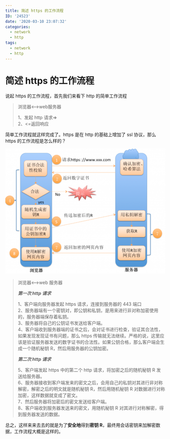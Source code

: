 ```yaml
---
title: 简述 https 的工作流程
ID: '24523'
date: '2020-03-10 23:07:32'
categories:
  - network
  - http
tags:
  - network
  - http
---
```


# 简述 https 的工作流程

说起 https 的工作流程，首先我们来看下 http 的简单工作流程

> 浏览器<——>web服务器
> 
> 1、发起 http 请求=>  
> 2、<=返回响应

简单工作流程就这样完成了。https 是在 http 的基础上增加了 ssl 协议，那么 https 的工作流程是怎么样的？

![](./images/3944800-d49039226921d0c9-1024x805.png)

> 浏览器<——>web 服务器
> 
> _**第一次 http 请求**_
> 
> 1、客户端向服务器发起 https 请求，连接到服务器的 443 端口  
> 2、服务器端有一个密钥对，即公钥和私钥，是用来进行非对称加密使用的，服务器端保存着私钥。  
> 3、服务器将自己的公钥证书发送给客户端。  
> 4、客户端收到服务器端的证书之后，会对证书进行检查，验证其合法性，如果发现发现证书有问题，那么 https 传输就无法继续。严格的说，这里应该是验证服务器发送的数字证书的合法性。如果公钥合格，那么客户端会生成一个随机秘钥 R，然后用服务器的公钥加密。
> 
> _**第二次 http 请求**_
> 
> 5、客户端发起 https 中的第二个 http 请求，将加密之后的随机秘钥 R 发送给服务器。  
> 6、服务器接收到客户端发来的密文之后，会用自己的私钥对其进行非对称解密，解密之后的明文就是随机秘钥 R，然后用随机秘钥 R 对数据进行对称加密，这样数据就变成了密文。  
> 7、然后服务器将加密后的密文发送给客户端。  
> 8、客户端收到服务器发送来的密文，用随机秘钥 R 对其进行对称解密，得到服务器发送的数据。

总之，这样来来去去的就是为了**安全地**得到**密钥 R**，最终用会话密钥来加解密数据，工作流程大概是这样的。
 
 
 
 
 
 
